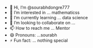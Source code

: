 - 👋 Hi, I’m @sourabhdongre777
- 👀 I’m interested in ... mathematicss
- 🌱 I’m currently learning ... data science
- 💞️ I’m looking to collaborate on ...
- 📫 How to reach me ... Mentor
- 😄 Pronouns: ...sourabh
- ⚡ Fun fact: ... nothing special

<!---
sourabhdongre777/sourabhdongre777 is a ✨ special ✨ repository because its `README.md` (this file) appears on your GitHub profile.
You can click the Preview link to take a look at your changes.
--->

